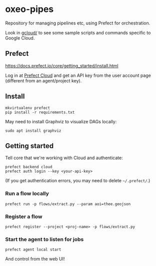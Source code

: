 # oxeo-pipes
Repository for managing pipelines etc, using Prefect for orchestration.

Look in [gcloud/](gcloud/) to see some sample scripts and commands specific to Google Cloud.

## Prefect
https://docs.prefect.io/core/getting_started/install.html

Log in at [Prefect Cloud](https://cloud.prefect.io/) and get an API key from the user account page (different from an agent/project key).

## Install
```
mkvirtualenv prefect
pip install -r requirements.txt
```

May need to install Graphviz to visualize DAGs locally:
```
sudo apt install graphviz
```

## Getting started
Tell core that we're working with Cloud and authenticate:
```
prefect backend cloud
prefect auth login --key <your-api-key>
```

(If you get authentication errors, you may need to delete `~/.prefect/`.)

### Run a flow locally
```
prefect run -p flows/extract.py --param aoi=thee.geojson
```

### Register a flow
```
prefect register --project <proj-name> -p flows/extract.py
```

### Start the agent to listen for jobs
```
prefect agent local start
```

And control from the web UI!
